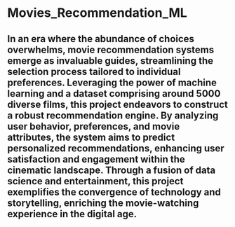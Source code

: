 # Movies_Recommendation_ML
## In an era where the abundance of choices overwhelms, movie recommendation systems emerge as invaluable guides, streamlining the selection process tailored to individual preferences. Leveraging the power of machine learning and a dataset comprising around 5000 diverse films, this project endeavors to construct a robust recommendation engine. By analyzing user behavior, preferences, and movie attributes, the system aims to predict personalized recommendations, enhancing user satisfaction and engagement within the cinematic landscape. Through a fusion of data science and entertainment, this project exemplifies the convergence of technology and storytelling, enriching the movie-watching experience in the digital age.



